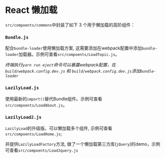 React 懒加载
========

`src/compoents/commons`中封装了如下 3 个用于懒加载的高阶组件：

### `Bundle.js`

配合`bundle-loader`使用懒加载方案, 这需要添加在webpack配置中添加`bundle-loader`加载器。示例可查看`src/compoents/LoadTopic.js`。

*终端执行`yarn run eject`命令可以暴露webpack配置，在`build/webpack.config.dev.js` 和 `build/webpack.config.dev.js`添加`bundle-loader`*

### `LazilyLoad.js`

使用最新的`import()`替代Bundle组件。示例可查看`src/compoents/LoadAbout.js`。

### `LazilyLoad2.js`

`LazilyLoad`的升级版，可以懒加载多个组件, 示例可查看`src/compoents/LoadHome.js`; 

并提供`LazilyLoadFactory`方法, 做了一个懒加载第三方库(`jQuery`)的demo，示例可查看`src/compoents/LoadJquery.js`